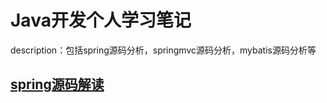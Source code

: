 # Java开发个人学习笔记
description：包括spring源码分析，springmvc源码分析，mybatis源码分析等
## [spring源码解读](springnote#spring源码解读)